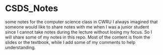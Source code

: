 # CSDS_Notes
some notes for the computer science class in CWRU
I always imagined that someone would like to share notes with me when I was a junior student since I cannot take notes during the lecture without losing my focus. So I will share some of my notes in this repo. Most of the content is from the slides or the textbook, while I add some of my comments to help understanding.
